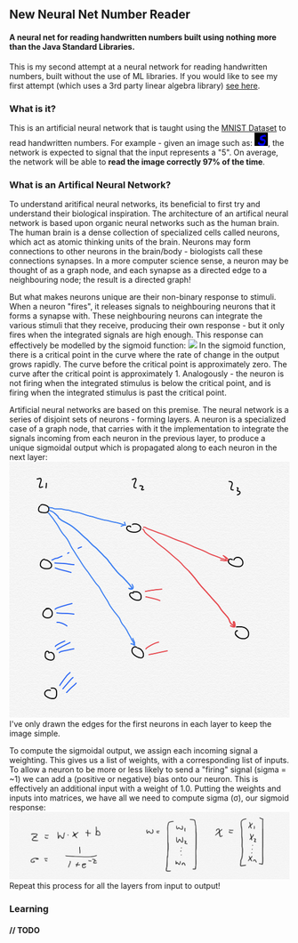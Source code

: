 ## New Neural Net Number Reader
#### A neural net for reading handwritten numbers built using nothing more than the Java Standard Libraries. 

This is my second attempt at a neural network for reading handwritten numbers, built without the use of ML libraries. If you would like to see my first attempt (which uses a 3rd party linear algebra library) [see here](https://github.com/reggiemcdonald/neural-net-number-reader).

### What is it? 
This is an artificial neural network that is taught using the [MNIST Dataset](http://yann.lecun.com/exdb/mnist/) to read handwritten numbers. For example - given an image such as: 
![](number-image.bmp), the network is expected to signal that the input represents a "5". On average, the network will be able to <strong>read the image correctly 97% of the time</strong>.

### What is an Artifical Neural Network? 
To understand aritifical neural networks, its beneficial to first try and understand their biological inspiration. The architecture of an artifical neural network is based upon organic neural networks such as the human brain. The human brain is a dense collection of specialized cells called neurons, which act as atomic thinking units of the brain. Neurons may form connections to other neurons in the brain/body - biologists call these connections synapses. In a more computer science sense, a neuron may be thought of as a graph node, and each synapse as a directed edge to a neighbouring node; the result is a directed graph!

But what makes neurons unique are their non-binary response to stimuli. When a neuron "fires", it releases signals to neighbouring neurons that it forms a synapse with. These neighbouring neurons can integrate the various stimuli that they receive, producing their own response - but it only fires when the integrated signals are high enough. This response can effectively be modelled by the sigmoid function: ![](https://upload.wikimedia.org/wikipedia/commons/thumb/8/88/Logistic-curve.svg/2560px-Logistic-curve.svg.png) In the sigmoid function, there is a critical point in the curve where the rate of change in the output grows rapidly. The curve before the critical point is approximately zero. The curve after the critical point is approximately 1. Analogously - the neuron is not firing when the integrated stimulus is below the critical point, and is firing when the integrated stimulus is past the critical point.

Artificial neural networks are based on this premise. The neural network is a series of disjoint sets of neurons - forming layers. A neuron is a specialized case of a graph node, that carries with it the implementation to integrate the signals incoming from each neuron in the previous layer, to produce a unique sigmoidal output which is propagated along to each neuron in the next layer: ![](nn-img1.jpeg) I've only drawn the edges for the first neurons in each layer to keep the image simple. 

To compute the sigmoidal output, we assign each incoming signal a weighting. This gives us a list of weights, with a corresponding list of inputs. To allow a neuron to be more or less likely to send a "firing" signal (sigma = ~1) we can add a (positive or negative) bias onto our neuron. This is effectively an additional input with a weight of 1.0. Putting the weights and inputs into matrices, we have all we need to compute sigma (&#963;), our sigmoid response:![](nn-img2.jpeg)
Repeat this process for all the layers from input to output! 

### Learning 
#### // TODO



